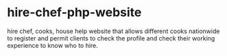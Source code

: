 # hire-chef-php-website
hire chef, cooks, house help website that allows different cooks nationwide to register and permit clients to check the profile and check their working experience to know who to hire.
